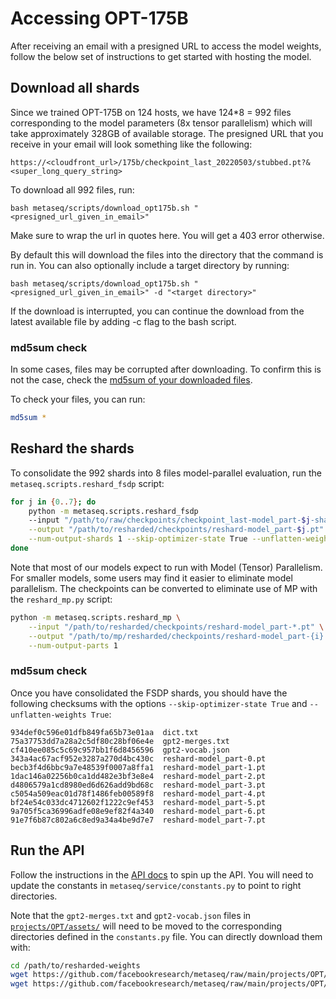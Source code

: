 # Accessing OPT-175B

After receiving an email with a presigned URL to access the model weights, follow the below set of instructions to get started with hosting the model.

## Download all shards
Since we trained OPT-175B on 124 hosts, we have 124\*8 = 992 files corresponding to the model parameters (8x tensor parallelism) which will take approximately 328GB of available storage. The presigned URL that you receive in your email will look something like the following:

```
https://<cloudfront_url>/175b/checkpoint_last_20220503/stubbed.pt?&<super_long_query_string>
```

To download all 992 files, run:
```
bash metaseq/scripts/download_opt175b.sh "<presigned_url_given_in_email>"
```

Make sure to wrap the url in quotes here.  You will get a 403 error otherwise.

By default this will download the files into the directory that the command is run in. You can also optionally include a target directory by running:

```
bash metaseq/scripts/download_opt175b.sh "<presigned_url_given_in_email>" -d "<target directory>"
```
If the download is interrupted, you can continue the download from the latest available file by adding -c flag to the bash script.

### md5sum check
In some cases, files may be corrupted after downloading.  To confirm this is not the case, check the [md5sum of your downloaded files](./assets/opt175b_md5sum_shards.csv).

To check your files, you can run:
```bash
md5sum *
```

## Reshard the shards
To consolidate the 992 shards into 8 files model-parallel evaluation, run the `metaseq.scripts.reshard_fsdp` script:
```bash
for j in {0..7}; do
    python -m metaseq.scripts.reshard_fsdp
    --input "/path/to/raw/checkpoints/checkpoint_last-model_part-$j-shard*.pt" \
    --output "/path/to/resharded/checkpoints/reshard-model_part-$j.pt" \
    --num-output-shards 1 --skip-optimizer-state True --unflatten-weights True
done
```
Note that most of our models expect to run with Model (Tensor) Parallelism. For smaller models, some
users may find it easier to eliminate model parallelism. The checkpoints can be converted
to eliminate use of MP with the `reshard_mp.py` script:

```bash
python -m metaseq.scripts.reshard_mp \
    --input "/path/to/resharded/checkpoints/reshard-model_part-*.pt" \
    --output "/path/to/mp/resharded/checkpoints/reshard-model_part-{i}.pt" \
    --num-output-parts 1
```

### md5sum check
Once you have consolidated the FSDP shards, you should have the following checksums with the options `--skip-optimizer-state True` and `--unflatten-weights True`:
```
934def0c596e01dfb849fa65b73e01aa  dict.txt
75a37753dd7a28a2c5df80c28bf06e4e  gpt2-merges.txt
cf410ee085c5c69c957bb1f6d8456596  gpt2-vocab.json
343a4ac67acf952e3287a270d4bc430c  reshard-model_part-0.pt
becb3f4d6bbc9a7e48539f0007a8ffa1  reshard-model_part-1.pt
1dac146a02256b0ca1dd482e3bf3e8e4  reshard-model_part-2.pt
d4806579a1cd8980ed6d626add9bd68c  reshard-model_part-3.pt
c5054a509eac01d78f1486feb00589f8  reshard-model_part-4.pt
bf24e54c033dc4712602f1222c9ef453  reshard-model_part-5.pt
9a705f5ca36996adfe08e9ef82f4a340  reshard-model_part-6.pt
91e7f6b87c802a6c8ed9a34a4be9d7e7  reshard-model_part-7.pt
```


## Run the API
Follow the instructions in the [API docs](../../docs/api.md) to spin up the API.  You will need to update the constants in `metaseq/service/constants.py` to point to right directories.

Note that the `gpt2-merges.txt` and `gpt2-vocab.json` files in [`projects/OPT/assets/`](/projects/OPT/assets) will need to be moved to the corresponding directories defined in the `constants.py` file. You can directly download them with:

```bash
cd /path/to/resharded-weights
wget https://github.com/facebookresearch/metaseq/raw/main/projects/OPT/assets/gpt2-merges.txt
wget https://github.com/facebookresearch/metaseq/raw/main/projects/OPT/assets/gpt2-vocab.json
```
